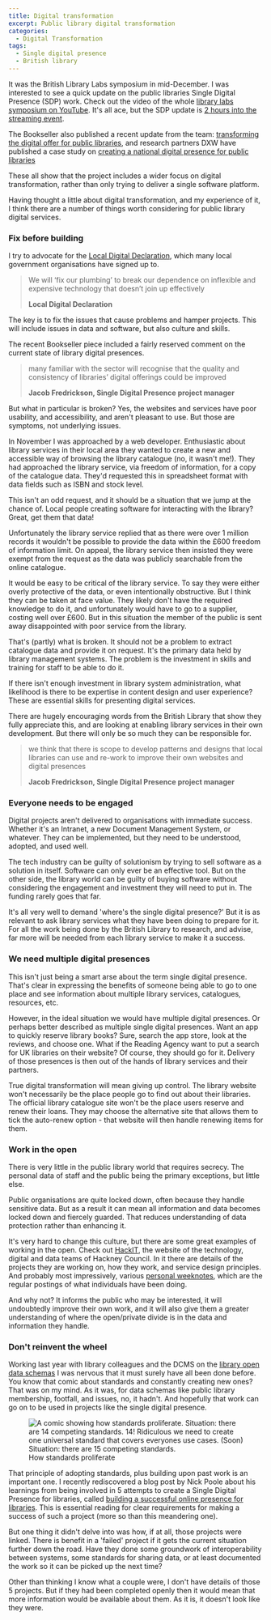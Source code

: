 ```yaml
---
title: Digital transformation
excerpt: Public library digital transformation
categories:
  - Digital Transformation
tags:
  - Single digital presence
  - British library
---
```


It was the British Library Labs symposium in mid-December. I was interested to see a quick update on the public libraries Single Digital Presence (SDP) work. Check out the video of the whole [library labs symposium on YouTube](https://www.youtube.com/watch?v=ZCdakFvVYEc). It's all ace, but the SDP update is [2 hours into the streaming event](https://youtu.be/ZCdakFvVYEc?t=7216). 

The Bookseller also published a recent update from the team: [transforming the digital offer for public libraries](https://www.thebookseller.com/blogs/transforming-digital-offer-public-libraries-1220211), and research partners DXW have published a case study on [creating a national digital presence for public libraries](https://www.dxw.com/case-studies/creating-a-national-digital-presence-for-public-libraries/)

These all show that the project includes a wider focus on digital transformation, rather than only trying to deliver a single software platform.

Having thought a little about digital transformation, and my experience of it, I think there are a number of things worth considering for public library digital services.

### Fix before building

I try to advocate for the [Local Digital Declaration](https://localdigital.gov.uk/declaration/), which many local government organisations have signed up to.

> We will ‘fix our plumbing’ to break our dependence on inflexible and expensive technology that doesn’t join up effectively
>
> **Local Digital Declaration**

The key is to fix the issues that cause problems and hamper projects. This will include issues in data and software, but also culture and skills.

The recent Bookseller piece included a fairly reserved comment on the current state of library digital presences.

> many familiar with the sector will recognise that the quality and consistency of libraries’ digital offerings could be improved
>
> **Jacob Fredrickson, Single Digital Presence project manager**

But what in particular is broken? Yes, the websites and services have poor usability, and accessibility, and aren't pleasant to use. But those are symptoms, not underlying issues.

In November I was approached by a web developer. Enthusiastic about library services in their local area they wanted to create a new and accessible way of browsing the library catalogue (no, it wasn't me!). They had approached the library service, via freedom of information, for a copy of the catalogue data. They'd requested this in spreadsheet format with data fields such as ISBN and stock level.

This isn't an odd request, and it should be a situation that we jump at the chance of. Local people creating software for interacting with the library? Great, get them that data!

Unfortunately the library service replied that as there were over 1 million records it wouldn't be possible to provide the data within the £600 freedom of information limit. On appeal, the library service then insisted they were exempt from the request as the data was publicly searchable from the online catalogue.

It would be easy to be critical of the library service. To say they were either overly protective of the data, or even intentionally obstructive. But I think they can be taken at face value. They likely don't have the required knowledge to do it, and unfortunately would have to go to a supplier, costing well over £600. But in this situation the member of the public is sent away disappointed with poor service from the library.

That's (partly) what is broken. It should not be a problem to extract catalogue data and provide it on request. It's the primary data held by library management systems. The problem is the investment in skills and training for staff to be able to do it.

If there isn't enough investment in library system administration, what likelihood is there to be expertise in content design and user experience? These are essential skills for presenting digital services.

There are hugely encouraging words from the British Library that show they fully appreciate this, and are looking at enabling library services in their own development. But there will only be so much they can be responsible for.

> we think that there is scope to develop patterns and designs that local libraries can use and re-work to improve their own websites and digital presences
>
> **Jacob Fredrickson, Single Digital Presence project manager**

### Everyone needs to be engaged

Digital projects aren't delivered to organisations with immediate success. Whether it's an Intranet, a new Document Management System, or whatever. They can be implemented, but they need to be understood, adopted, and used well.

The tech industry can be guilty of solutionism by trying to sell software as a solution in itself. Software can only ever be an effective tool. But on the other side, the library world can be guilty of buying software without considering the engagement and investment they will need to put in. The funding rarely goes that far.

It's all very well to demand 'where's the single digital presence?' But it is as relevant to ask library services what they have been doing to prepare for it. For all the work being done by the British Library to research, and advise, far more will be needed from each library service to make it a success.

### We need multiple digital presences

This isn't just being a smart arse about the term single digital presence. That's clear in expressing the benefits of someone being able to go to one place and see information about multiple library services, catalogues, resources, etc.

However, in the ideal situation we would have multiple digital presences. Or perhaps better described as multiple single digital presences. Want an app to quickly reserve library books? Sure, search the app store, look at the reviews, and choose one. What if the Reading Agency want to put a search for UK libraries on their website? Of course, they should go for it. Delivery of those presences is then out of the hands of library services and their partners.

True digital transformation will mean giving up control. The library website won't necessarily be the place people go to find out about their libraries. The official library catalogue site won't be the place users reserve and renew their loans. They may choose the alternative site that allows them to tick the auto-renew option - that website will then handle renewing items for them.

### Work in the open

There is very little in the public library world that requires secrecy. The personal data of staff and the public being the primary exceptions, but little else.

Public organisations are quite locked down, often because they handle sensitive data. But as a result it can mean all information and data becomes locked down and fiercely guarded. That reduces understanding of data protection rather than enhancing it.

It's very hard to change this culture, but there are some great examples of working in the open. Check out [HackIT](https://hackit.org.uk/), the website of the technology, digital and data teams of Hackney Council. In it there are details of the projects they are working on, how they work, and service design principles. And probably most impressively, various [personal weeknotes](https://hackit.org.uk/how-we-work/weeknotes), which are the regular postings of what individuals have been doing.

And why not? It informs the public who may be interested, it will undoubtedly improve their own work, and it will also give them a greater understanding of where the open/private divide is in the data and information they handle.

### Don't reinvent the wheel

Working last year with library colleagues and the DCMS on the [library open data schemas](https://schema.librarydata.uk/) I was nervous that it must surely have all been done before. You know that comic about standards and constantly creating new ones? That was on my mind. As it was, for data schemas like public library membership, footfall, and issues, no, it hadn't. And hopefully that work can go on to be used in projects like the single digital presence.

<figure class="align-center">
  <img src="https://imgs.xkcd.com/comics/standards.png" alt="A comic showing how standards proliferate. Situation: there are 14 competing standards. 14! Ridiculous we need to create one universal standard that covers everyones use cases. (Soon) Situation: there are 15 competing standards."/>
  <figcaption>How standards proliferate</figcaption>
</figure>

That principle of adopting standards, plus building upon past work is an important one. I recently rediscovered a blog post by Nick Poole about his learnings from being involved in 5 attempts to create a Single Digital Presence for libraries, called [building a successful online presence for libraries](https://nickpoole.org.uk/online-libraries/). This is essential reading for clear requirements for making a success of such a project (more so than this meandering one). 

But one thing it didn't delve into was how, if at all, those projects were linked. There is benefit in a 'failed' project if it gets the current situation further down the road. Have they done some groundwork of interoperability between systems, some standards for sharing data, or at least documented the work so it can be picked up the next time?

Other than thinking I know what a couple were, I don't have details of those 5 projects. But if they had been completed openly then it would mean that more information would be available about them. As it is, it doesn't look like they were.
